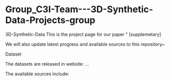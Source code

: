 # Group_C3I-Team---3D-Synthetic-Data-Projects-group
3D-Synthetic-Data
This is the project page for our paper "    [supplemetary]

We will also update latest progress and available sources to this repository~ 

Dataset

The datasets are released in website: ...

The available sources include:

